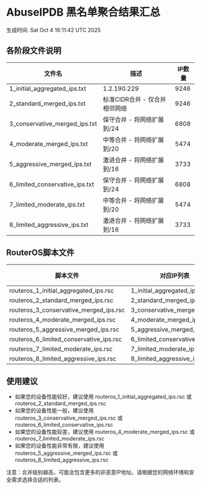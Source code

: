 # AbuseIPDB 黑名单聚合结果汇总
生成时间: Sat Oct  4 16:11:42 UTC 2025

## 各阶段文件说明

| 文件名 | 描述 | IP数量 |
|--------|------|--------|
| 1_initial_aggregated_ips.txt | 1.2.190.229 | 9246 |
| 2_standard_merged_ips.txt | 标准CIDR合并 - 仅合并相邻网络 | 9246 |
| 3_conservative_merged_ips.txt | 保守合并 - 将网络扩展到/24 | 6808 |
| 4_moderate_merged_ips.txt | 中等合并 - 将网络扩展到/20 | 5474 |
| 5_aggressive_merged_ips.txt | 激进合并 - 将网络扩展到/16 | 3733 |
| 6_limited_conservative_ips.txt | 保守合并 - 将网络扩展到/24 | 6808 |
| 7_limited_moderate_ips.txt | 中等合并 - 将网络扩展到/20 | 5474 |
| 8_limited_aggressive_ips.txt | 激进合并 - 将网络扩展到/16 | 3733 |

## RouterOS脚本文件

| 脚本文件 | 对应IP列表 | IP数量 |
|----------|------------|--------|
| routeros_1_initial_aggregated_ips.rsc | 1_initial_aggregated_ips.txt | 9246 |
| routeros_2_standard_merged_ips.rsc | 2_standard_merged_ips.txt | 9246 |
| routeros_3_conservative_merged_ips.rsc | 3_conservative_merged_ips.txt | 6808 |
| routeros_4_moderate_merged_ips.rsc | 4_moderate_merged_ips.txt | 5474 |
| routeros_5_aggressive_merged_ips.rsc | 5_aggressive_merged_ips.txt | 3733 |
| routeros_6_limited_conservative_ips.rsc | 6_limited_conservative_ips.txt | 6808 |
| routeros_7_limited_moderate_ips.rsc | 7_limited_moderate_ips.txt | 5474 |
| routeros_8_limited_aggressive_ips.rsc | 8_limited_aggressive_ips.txt | 3733 |

## 使用建议

- 如果您的设备性能较好，建议使用 routeros_1_initial_aggregated_ips.rsc 或 routeros_2_standard_merged_ips.rsc
- 如果您的设备性能一般，建议使用 routeros_3_conservative_merged_ips.rsc 或 routeros_6_limited_conservative_ips.rsc
- 如果您的设备性能较差，建议使用 routeros_4_moderate_merged_ips.rsc 或 routeros_7_limited_moderate_ips.rsc
- 如果您的设备性能非常有限，建议使用 routeros_5_aggressive_merged_ips.rsc 或 routeros_8_limited_aggressive_ips.rsc

注意：合并级别越高，可能会包含更多的非恶意IP地址。请根据您的网络环境和安全需求选择合适的列表。
